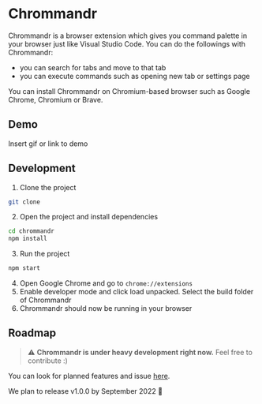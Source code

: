 
# Chrommandr

Chrommandr is a browser extension which gives you command palette in your browser just like Visual Studio Code. You can do the followings with Chrommandr:

- you can search for tabs and move to that tab
- you can execute commands such as opening new tab or settings page

You can install Chrommandr on Chromium-based browser such as Google Chrome, Chromium or Brave.


## Demo

Insert gif or link to demo


## Development

1. Clone the project
```bash
git clone 
```
2. Open the project and install dependencies
```bash
cd chrommandr
npm install
```
3. Run the project
```bash
npm start
```
4. Open Google Chrome and go to `chrome://extensions` 
5. Enable developer mode and click load unpacked. Select the build folder of Chrommandr
6. Chrommandr should now be running in your browser
## Roadmap

> :warning: **Chrommandr is under heavy development right now.** Feel free to contribute :)

You can look for planned features and issue [here](https://github.com/users/ddsuhaimi/projects/1).

We plan to release v1.0.0 by September 2022 :pray: